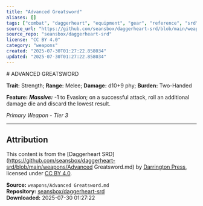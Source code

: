 ```yaml
---
title: "Advanced Greatsword"
aliases: []
tags: ["combat", "daggerheart", "equipment", "gear", "reference", "srd", "ttrpg", "weapon"]
source_url: "https://github.com/seansbox/daggerheart-srd/blob/main/weapons/Advanced Greatsword.md"
source_repo: "seansbox/daggerheart-srd"
license: "CC BY 4.0"
category: "weapons"
created: "2025-07-30T01:27:22.858034"
updated: "2025-07-30T01:27:22.858034"
---
```


﻿# ADVANCED GREATSWORD

**Trait:** Strength; **Range:** Melee; **Damage:** d10+9 phy; **Burden:** Two-Handed

**Feature:** ***Massive:*** -1 to Evasion; on a successful attack, roll an additional damage die and discard the lowest result.

*Primary Weapon - Tier 3*

---

## Attribution

This content is from the [Daggerheart SRD](https://github.com/seansbox/daggerheart-srd/blob/main/weapons/Advanced Greatsword.md) by [Darrington Press](https://darringtonpress.com/), licensed under [CC BY 4.0](https://creativecommons.org/licenses/by/4.0/).

**Source:** `weapons/Advanced Greatsword.md`  
**Repository:** [seansbox/daggerheart-srd](https://github.com/seansbox/daggerheart-srd)  
**Downloaded:** 2025-07-30 01:27:22

